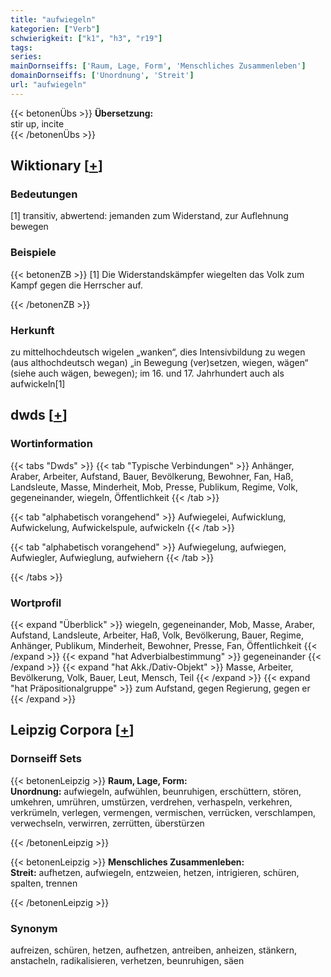 ```yaml
---
title: "aufwiegeln"
kategorien: ["Verb"]
schwierigkeit: ["k1", "h3", "r19"]
tags:
series:
mainDornseiffs: ['Raum, Lage, Form', 'Menschliches Zusammenleben']
domainDornseiffs: ['Unordnung', 'Streit']
url: "aufwiegeln"
---
```


{{< betonenÜbs >}}
**Übersetzung:**  
stir up, incite  
{{< /betonenÜbs >}}

## Wiktionary [[+](https://de.wiktionary.org/wiki/aufwiegeln)]

### Bedeutungen
[1] transitiv, abwertend: jemanden zum Widerstand, zur Auflehnung bewegen  

### Beispiele
{{< betonenZB >}}
[1] Die Widerstandskämpfer wiegelten das Volk zum Kampf gegen die Herrscher auf.  

{{< /betonenZB >}}
### Herkunft
zu mittelhochdeutsch wigelen „wanken“, dies Intensivbildung zu wegen (aus althochdeutsch wegan) „in Bewegung (ver)setzen, wiegen, wägen“ (siehe auch wägen, bewegen); im 16. und 17. Jahrhundert auch als aufwickeln[1]  



## dwds [[+](https://www.dwds.de/wb/aufwiegeln)]

### Wortinformation
{{< tabs "Dwds" >}}
{{< tab "Typische Verbindungen" >}}
Anhänger, Araber, Arbeiter, Aufstand, Bauer, Bevölkerung, Bewohner, Fan, Haß, Landsleute, Masse, Minderheit, Mob, Presse, Publikum, Regime, Volk, gegeneinander, wiegeln, Öffentlichkeit
{{< /tab >}}

{{< tab "alphabetisch vorangehend" >}}
Aufwiegelei, Aufwicklung, Aufwickelung, Aufwickelspule, aufwickeln
{{< /tab >}}

{{< tab "alphabetisch vorangehend" >}}
Aufwiegelung, aufwiegen, Aufwiegler, Aufwieglung, aufwiehern
{{< /tab >}}

{{< /tabs >}}

### Wortprofil
{{< expand "Überblick" >}} wiegeln, gegeneinander, Mob, Masse, Araber, Aufstand, Landsleute, Arbeiter, Haß, Volk, Bevölkerung, Bauer, Regime, Anhänger, Publikum, Minderheit, Bewohner, Presse, Fan, Öffentlichkeit {{< /expand >}}
{{< expand "hat Adverbialbestimmung" >}} gegeneinander {{< /expand >}}
{{< expand "hat Akk./Dativ-Objekt" >}} Masse, Arbeiter, Bevölkerung, Volk, Bauer, Leut, Mensch, Teil {{< /expand >}}
{{< expand "hat Präpositionalgruppe" >}} zum Aufstand, gegen Regierung, gegen er {{< /expand >}}

## Leipzig Corpora [[+](https://corpora.uni-leipzig.de/en/res?word=aufwiegeln&corpusId=deu_newscrawl-public_2018)]

### Dornseiff Sets
{{< betonenLeipzig >}}
**Raum, Lage, Form:**  
**Unordnung:** aufwiegeln, aufwühlen, beunruhigen, erschüttern, stören, umkehren, umrühren, umstürzen, verdrehen, verhaspeln, verkehren, verkrümeln, verlegen, vermengen, vermischen, verrücken, verschlampen, verwechseln, verwirren, zerrütten, überstürzen  

{{< /betonenLeipzig >}}


{{< betonenLeipzig >}}
**Menschliches Zusammenleben:**  
**Streit:** aufhetzen, aufwiegeln, entzweien, hetzen, intrigieren, schüren, spalten, trennen  

{{< /betonenLeipzig >}}

### Synonym
aufreizen, schüren, hetzen, aufhetzen, antreiben, anheizen, stänkern, anstacheln, radikalisieren, verhetzen, beunruhigen, säen

